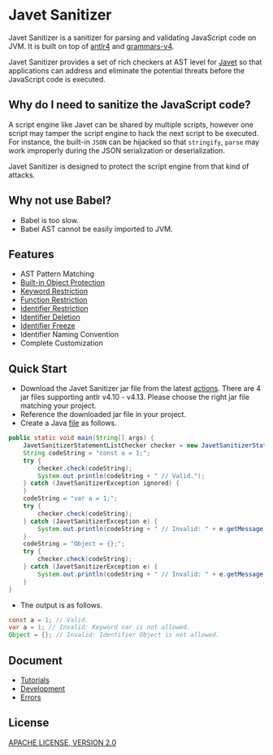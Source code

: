 # Javet Sanitizer

Javet Sanitizer is a sanitizer for parsing and validating JavaScript code on JVM. It is built on top of [antlr4](https://github.com/antlr/antlr4) and [grammars-v4](https://github.com/antlr/grammars-v4).

Javet Sanitizer provides a set of rich checkers at AST level for [Javet](https://github.com/caoccao/Javet) so that applications can address and eliminate the potential threats before the JavaScript code is executed.

## Why do I need to sanitize the JavaScript code?

A script engine like Javet can be shared by multiple scripts, however one script may tamper the script engine to hack the next script to be executed. For instance, the built-in `JSON` can be hijacked so that `stringify`, `parse` may work improperly during the JSON serialization or deserialization.

Javet Sanitizer is designed to protect the script engine from that kind of attacks.

## Why not use Babel?

- Babel is too slow.
- Babel AST cannot be easily imported to JVM.

## Features

- AST Pattern Matching
- [Built-in Object Protection](docs/features/built_in_object_protection.md)
- [Keyword Restriction](docs/features/keyword_restriction.md)
- [Function Restriction](docs/features/function_restriction.md)
- [Identifier Restriction](docs/features/identifier_restriction.md)
- [Identifier Deletion](docs/features/identifier_deletion.md)
- [Identifier Freeze](docs/features/identifier_freeze.md)
- Identifier Naming Convention
- Complete Customization

## Quick Start

- Download the Javet Sanitizer jar file from the latest [actions](https://github.com/caoccao/JavetSanitizer/actions). There are 4 jar files supporting antlr v4.10 - v4.13. Please choose the right jar file matching your project.
- Reference the downloaded jar file in your project.
- Create a Java [file](src/test/java/com/caoccao/javet/sanitizer/tutorials/TutorialQuickStart.java) as follows.

```java
public static void main(String[] args) {
    JavetSanitizerStatementListChecker checker = new JavetSanitizerStatementListChecker();
    String codeString = "const a = 1;";
    try {
        checker.check(codeString);
        System.out.println(codeString + " // Valid.");
    } catch (JavetSanitizerException ignored) {
    }
    codeString = "var a = 1;";
    try {
        checker.check(codeString);
    } catch (JavetSanitizerException e) {
        System.out.println(codeString + " // Invalid: " + e.getMessage());
    }
    codeString = "Object = {};";
    try {
        checker.check(codeString);
    } catch (JavetSanitizerException e) {
        System.out.println(codeString + " // Invalid: " + e.getMessage());
    }
}
```

- The output is as follows.

```java
const a = 1; // Valid.
var a = 1; // Invalid: Keyword var is not allowed.
Object = {}; // Invalid: Identifier Object is not allowed.
```

## Document

- [Tutorials](docs/tutorials/)
- [Development](docs/development.md)
- [Errors](docs/errors.md)

## License

[APACHE LICENSE, VERSION 2.0](blob/main/LICENSE)
